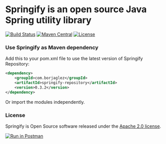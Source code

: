# Springify is an open source Java Spring utility library #

[![Build Status](https://travis-ci.org/borja-glez/springify.svg?branch=master)](https://travis-ci.org/borja-glez/springify) [![Maven Central](https://img.shields.io/maven-central/v/com.borjaglez/springify-repository.svg?label=Maven%20Central)](https://search.maven.org/search?q=g:%22com.borjaglez%22%20AND%20a:%22springify-repository%22) [![License](https://img.shields.io/badge/License-Apache%202.0-blue.svg)](https://opensource.org/licenses/Apache-2.0)

### Use Springify as Maven dependency

Add this to your pom.xml file to use the latest version of Springify Repository:

```xml  
<dependency>
	<groupId>com.borjaglez</groupId>
	<artifactId>springify-repository</artifactId>
	<version>0.3.2</version>
</dependency>
```

Or import the modules independently.

### License

Springify is Open Source software released under the 
[Apache 2.0 license](https://www.apache.org/licenses/LICENSE-2.0.html).

[![Run in Postman](https://run.pstmn.io/button.svg)](https://app.getpostman.com/run-collection/5ae73404dd44141ae78b)